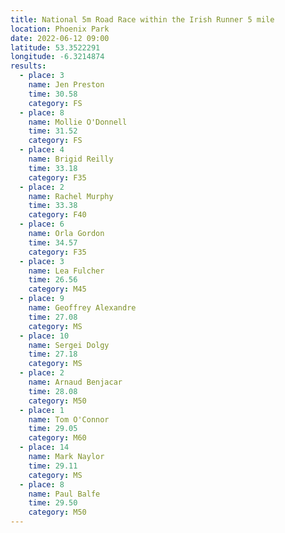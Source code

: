 ```yaml
---
title: National 5m Road Race within the Irish Runner 5 mile
location: Phoenix Park
date: 2022-06-12 09:00
latitude: 53.3522291
longitude: -6.3214874
results:
  - place: 3
    name: Jen Preston
    time: 30.58
    category: FS
  - place: 8
    name: Mollie O'Donnell
    time: 31.52
    category: FS
  - place: 4
    name: Brigid Reilly
    time: 33.18
    category: F35
  - place: 2
    name: Rachel Murphy
    time: 33.38
    category: F40
  - place: 6
    name: Orla Gordon
    time: 34.57
    category: F35
  - place: 3
    name: Lea Fulcher
    time: 26.56
    category: M45
  - place: 9
    name: Geoffrey Alexandre
    time: 27.08
    category: MS
  - place: 10
    name: Sergei Dolgy
    time: 27.18
    category: MS
  - place: 2
    name: Arnaud Benjacar
    time: 28.08
    category: M50
  - place: 1
    name: Tom O'Connor
    time: 29.05
    category: M60
  - place: 14
    name: Mark Naylor
    time: 29.11
    category: MS
  - place: 8
    name: Paul Balfe
    time: 29.50
    category: M50
---
```

